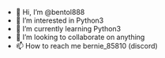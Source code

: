 - 👋 Hi, I’m @bentol888
- 👀 I’m interested in Python3
- 🌱 I’m currently learning Python3
- 💞️ I’m looking to collaborate on anything
- 📫 How to reach me bernie_85810 (discord)

<!---
bentol888/bentol888 is a ✨ special ✨ repository because its `README.md` (this file) appears on your GitHub profile.
You can click the Preview link to take a look at your changes.
--->
